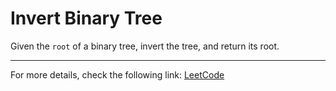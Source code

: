 <h1>Invert Binary Tree</h1>

<p>Given the <code>root</code> of a binary tree, invert the tree, and return its root.</p>


<hr>
<p>For more details, check the following link: <a href="https://leetcode.com/problems/invert-binary-tree/">LeetCode</a></p>
